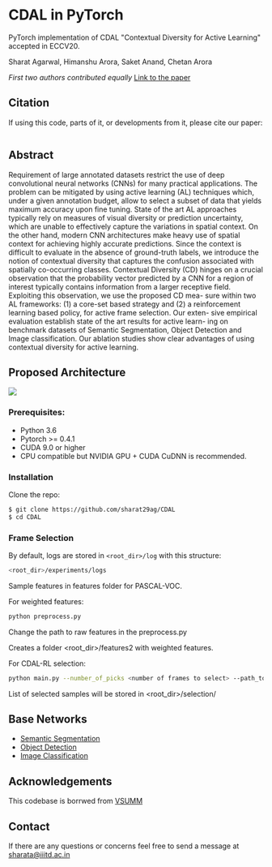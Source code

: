 # CDAL in PyTorch
PyTorch implementation of CDAL "Contextual Diversity for Active Learning" accepted in ECCV20.

Sharat Agarwal, Himanshu Arora, Saket Anand, Chetan Arora 

*First two authors contributed equally*
[Link to the paper](https://arxiv.org/pdf/2008.05723.pdf) 


## Citation
If using this code, parts of it, or developments from it, please cite our paper:
```

```
## Abstract
Requirement of large annotated datasets restrict the use of deep convolutional neural networks (CNNs) for many practical applications. The problem can be mitigated by using active learning (AL) techniques which, under a given annotation budget, allow to select a subset of data that yields maximum accuracy upon fine tuning. State of the art AL approaches typically rely on measures of visual diversity or prediction uncertainty, which are unable to effectively capture the variations in spatial context. On the other hand, modern CNN architectures make heavy use of spatial context for achieving highly accurate predictions. Since the context is difficult to evaluate in the absence of ground-truth labels, we introduce the notion of contextual diversity that captures the confusion associated with spatially co-occurring classes. Contextual Diversity (CD) hinges on a crucial observation that the probability vector predicted by a CNN for a region of interest typically contains information from a larger receptive field. Exploiting this observation, we use the proposed CD mea- sure within two AL frameworks: (1) a core-set based strategy and (2) a reinforcement learning based policy, for active frame selection. Our exten- sive empirical evaluation establish state of the art results for active learn- ing on benchmark datasets of Semantic Segmentation, Object Detection and Image classification. Our ablation studies show clear advantages of using contextual diversity for active learning.

## Proposed Architecture
![](./images/work_flow.jpg)

### Prerequisites:
* Python 3.6
* Pytorch >= 0.4.1
* CUDA 9.0 or higher
* CPU compatible but NVIDIA GPU + CUDA CuDNN is recommended.

### Installation
Clone the repo:
```bash
$ git clone https://github.com/sharat29ag/CDAL
$ cd CDAL
```
### Frame Selection
By default, logs are stored in ```<root_dir>/log``` with this structure:
```bash
<root_dir>/experiments/logs
```
Sample features in features folder for PASCAL-VOC.

For weighted features:
```bash
python preprocess.py
```
Change the path to raw features in the preprocess.py

Creates a folder <root_dir>/features2 with weighted features.

For CDAL-RL selection:
```bash
python main.py --number_of_picks <number of frames to select> --path_to_features <path to weighted features> --classes <number of classes in dataset> --gpu 1 --save-dir log/summe-split0 --start_idx 0
```
List of selected samples will be stored in <root_dir>/selection/

## Base Networks
- [Semantic Segmentation](https://github.com/fyu/drn)
- [Object Detection](https://github.com/amdegroot/ssd.pytorch)
- [Image Classification](https://github.com/kuangliu/pytorch-cifar)

## Acknowledgements
This codebase is borrwed from [VSUMM](https://github.com/KaiyangZhou/pytorch-vsumm-reinforce)

## Contact
If there are any questions or concerns feel free to send a message at sharata@iiitd.ac.in


